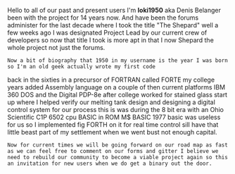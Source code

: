 Hello to all of our past and present users I'm **loki1950** aka Denis Belanger been with the project for 14 years now.
And have been the forums administer for the last decade where I took the title "The Shepard" well a few weeks ago
I was designated Project Lead by our current crew of developers so now that title I took is more apt in that I now 
Shepard the whole project not just the forums.


    Now a bit of biography that 1950 in my username is the year I was born so I'm an old geek actually wrote my first code
back in the sixties in a precursor of FORTRAN called FORTE my college years added Assembly language on a couple of then 
current platforms IBM 360 DOS and the Digital PDP-8e after college worked for stained glass start up where I helped verify our melting tank design and designing a digital control system for our process this is was during the 8 bit era with an Ohio Scientific C1P 6502 cpu BASIC in ROM M$ BASIC 1977 basic was useless for us so I implemented fig FORTH on it for real time control sill have that little beast part of my settlement when we went bust not enough capital.


    Now for current times we will be going forward on our road map as fast as we can feel free to comment on our forms and gitter I believe we need to rebuild our community to become a viable project again so this an invitation for new users when we do get a binary out the door.

